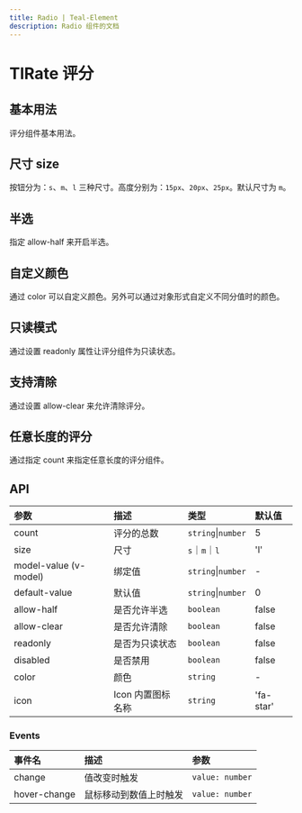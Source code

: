 ```yaml
---
title: Radio | Teal-Element
description: Radio 组件的文档
---
```


# TlRate 评分

## 基本用法

评分组件基本用法。
<preview path="../demo/rate/basic.vue" placeholder="place input" title="基础用法" description="Radio 组件的基础用法"></preview>

## 尺寸 size

按钮分为：`s`、`m`、`l` 三种尺寸。高度分别为：`15px`、`20px`、`25px`。默认尺寸为 `m`。
<preview path="../demo/rate/size.vue" placeholder="place input" title="基础用法" description="Radio 组件的基础用法"></preview>

## 半选

指定 allow-half 来开启半选。
<preview path="../demo/rate/allow-half.vue" placeholder="place input" title="基础用法" description="Radio 组件的基础用法"></preview>

## 自定义颜色

通过 color 可以自定义颜色。另外可以通过对象形式自定义不同分值时的颜色。
<preview path="../demo/rate/color.vue" placeholder="place input" title="基础用法" description="Radio 组件的基础用法"></preview>

## 只读模式

通过设置 readonly 属性让评分组件为只读状态。
<preview path="../demo/rate/readonly.vue" placeholder="place input" title="基础用法" description="Radio 组件的基础用法"></preview>

## 支持清除

通过设置 allow-clear 来允许清除评分。
<preview path="../demo/rate/allow-clear.vue" placeholder="place input" title="基础用法" description="Radio 组件的基础用法"></preview>

## 任意长度的评分

通过指定 count 来指定任意长度的评分组件。
<preview path="../demo/rate/count.vue" placeholder="place input" title="基础用法" description="Radio 组件的基础用法"></preview>

## API

| 参数                  | 描述              | 类型               | 默认值    |
| :-------------------- | :---------------- | :----------------- | :-------- |
| count                 | 评分的总数        | `string`\|`number` | 5         |
| size                  | 尺寸              | `s`｜`m`｜`l`      | 'l'       |
| model-value (v-model) | 绑定值            | `string`\|`number` | -         |
| default-value         | 默认值            | `string`\|`number` | 0         |
| allow-half            | 是否允许半选      | `boolean`          | false     |
| allow-clear           | 是否允许清除      | `boolean`          | false     |
| readonly              | 是否为只读状态    | `boolean`          | false     |
| disabled              | 是否禁用          | `boolean`          | false     |
| color                 | 颜色              | `string`           | -         |
| icon                  | Icon 内置图标名称 | `string`           | 'fa-star' |

### Events

| 事件名       | 描述                   | 参数            |
| :----------- | :--------------------- | :-------------- |
| change       | 值改变时触发           | `value: number` |
| hover-change | 鼠标移动到数值上时触发 | `value: number` |
